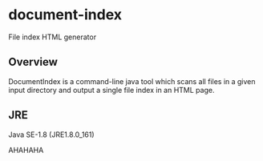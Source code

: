 # document-index
File index HTML generator
## Overview
DocumentIndex is a command-line java tool which scans all files in a given input directory and output a single file index in an HTML page.
## JRE
Java SE-1.8 (JRE1.8.0_161)

AHAHAHA
